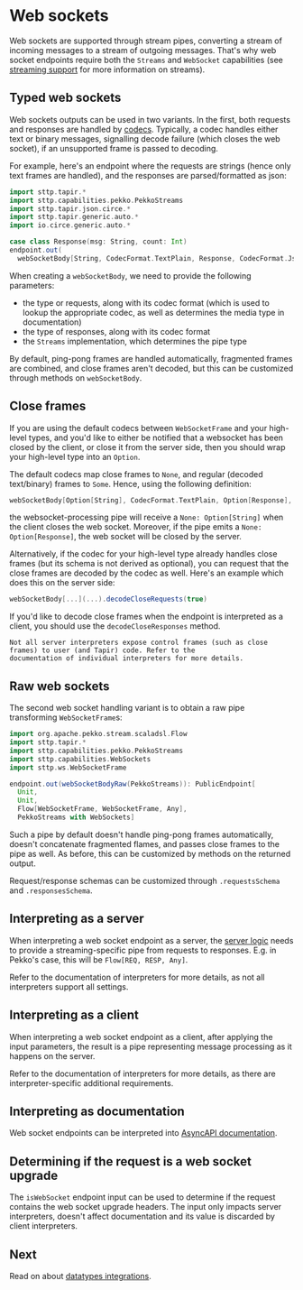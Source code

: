 # Web sockets

Web sockets are supported through stream pipes, converting a stream of incoming messages to a stream of outgoing
messages. That's why web socket endpoints require both the `Streams` and `WebSocket` capabilities (see
[streaming support](streaming.md) for more information on streams).

## Typed web sockets

Web sockets outputs can be used in two variants. In the first, both requests and responses are handled by 
[codecs](codecs.md). Typically, a codec handles either text or binary messages, signalling decode failure (which
closes the web socket), if an unsupported frame is passed to decoding.

For example, here's an endpoint where the requests are strings (hence only text frames are handled), and the responses
are parsed/formatted as json:

```scala
import sttp.tapir.*
import sttp.capabilities.pekko.PekkoStreams
import sttp.tapir.json.circe.*
import sttp.tapir.generic.auto.*
import io.circe.generic.auto.*

case class Response(msg: String, count: Int)
endpoint.out(
  webSocketBody[String, CodecFormat.TextPlain, Response, CodecFormat.Json](PekkoStreams))
```

When creating a `webSocketBody`, we need to provide the following parameters:
* the type or requests, along with its codec format (which is used to lookup the appropriate codec, as well as 
  determines the media type in documentation)
* the type of responses, along with its codec format
* the `Streams` implementation, which determines the pipe type

By default, ping-pong frames are handled automatically, fragmented frames are combined, and close frames aren't
decoded, but this can be customized through methods on `webSocketBody`.

## Close frames

If you are using the default codecs between `WebSocketFrame` and your high-level types, and you'd like to either be
notified that a websocket has been closed by the client, or close it from the server side, then you should wrap your
high-level type into an `Option`.

The default codecs map close frames to `None`, and regular (decoded text/binary) frames to `Some`. Hence, using the 
following definition:

```scala
webSocketBody[Option[String], CodecFormat.TextPlain, Option[Response], CodecFormat.Json](PekkoStreams)
```

the websocket-processing pipe will receive a `None: Option[String]` when the client closes the web socket. Moreover, 
if the pipe emits a `None: Option[Response]`, the web socket will be closed by the server.

Alternatively, if the codec for your high-level type already handles close frames (but its schema is not derived as
optional), you can request that the close frames are decoded by the codec as well. Here's an example which does this
on the server side:

```scala
webSocketBody[...](...).decodeCloseRequests(true)
```

If you'd like to decode close frames when the endpoint is interpreted as a client, you should use the 
`decodeCloseResponses` method.

```{note}
Not all server interpreters expose control frames (such as close frames) to user (and Tapir) code. Refer to the 
documentation of individual interpreters for more details.
```

## Raw web sockets

The second web socket handling variant is to obtain a raw pipe transforming `WebSocketFrame`s: 

```scala
import org.apache.pekko.stream.scaladsl.Flow
import sttp.tapir.*
import sttp.capabilities.pekko.PekkoStreams
import sttp.capabilities.WebSockets
import sttp.ws.WebSocketFrame

endpoint.out(webSocketBodyRaw(PekkoStreams)): PublicEndpoint[
  Unit, 
  Unit, 
  Flow[WebSocketFrame, WebSocketFrame, Any], 
  PekkoStreams with WebSockets]
```

Such a pipe by default doesn't handle ping-pong frames automatically, doesn't concatenate fragmented flames, and
passes close frames to the pipe as well. As before, this can be customized by methods on the returned output.

Request/response schemas can be customized through `.requestsSchema` and `.responsesSchema`.

## Interpreting as a server

When interpreting a web socket endpoint as a server, the [server logic](../server/logic.md) needs to provide a
streaming-specific pipe from requests to responses. E.g. in Pekko's case, this will be `Flow[REQ, RESP, Any]`.

Refer to the documentation of interpreters for more details, as not all interpreters support all settings.

## Interpreting as a client

When interpreting a web socket endpoint as a client, after applying the input parameters, the result is a pipe
representing message processing as it happens on the server.

Refer to the documentation of interpreters for more details, as there are interpreter-specific additional requirements.

## Interpreting as documentation

Web socket endpoints can be interpreted into [AsyncAPI documentation](../docs/asyncapi.md).

## Determining if the request is a web socket upgrade

The `isWebSocket` endpoint input can be used to determine if the request contains the web socket upgrade headers.
The input only impacts server interpreters, doesn't affect documentation and its value is discarded by client
interpreters. 

## Next

Read on about [datatypes integrations](integrations.md).
